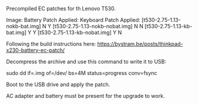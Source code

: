 Precompiled EC patches for th Lenovo T530.

Image: Battery Patch Applied: Keyboard Patch Applied:
[t530-2.75-1.13-nokb-bat.img] N Y
[t530-2.75-1.13-nokb-nobat.img] N N
[t530-2.75-1.13-kb-bat.img] Y Y
[t530-2.75-1.13-kb-nobat.img] Y N

Following the build instructions here:
https://bystram.be/posts/thinkpad-x230-battery-ec-patch/

Decompress the archive and use this command to write it to USB:

  sudo dd if=<imagename>.img of=/dev/<usbdrive> bs=4M status=progress conv=fsync

Boot to the USB drive and apply the patch.

AC adapter and battery must be present for the upgrade to work.
